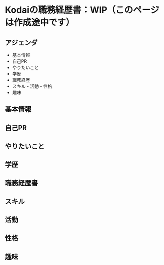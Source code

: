 # Kodaiの職務経歴書：WIP（このページは作成途中です）

## アジェンダ
- 基本情報
- 自己PR
- やりたいこと
- 学歴
- 職務経歴
- スキル
️- 活動
‍- 性格
- 趣味

## 基本情報

## 自己PR

## やりたいこと

## 学歴

## 職務経歴書

## スキル

## 活動

## 性格

## 趣味
